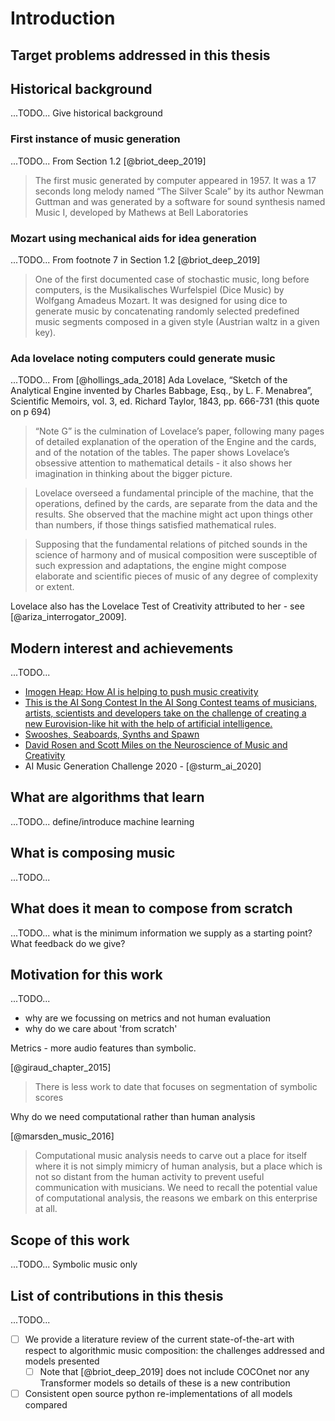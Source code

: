 
# Introduction

## Target problems addressed in this thesis

## Historical background
...TODO... Give historical background

### First instance of music generation
...TODO...
From Section 1.2 [@briot_deep_2019]

> The first music generated by computer appeared in 1957. It was a 17 seconds long melody named “The Silver Scale” by its author Newman Guttman and was generated by a software for sound synthesis named Music I, developed by Mathews at Bell Laboratories

### Mozart using mechanical aids for idea generation
...TODO...
From footnote 7 in Section 1.2 [@briot_deep_2019]

 > One of the first documented case of stochastic music, long before computers, is the Musikalisches Wurfelspiel (Dice Music) by Wolfgang Amadeus Mozart. It was designed for using dice to generate music by concatenating randomly selected predefined music segments composed in a given style (Austrian waltz in a given key).


### Ada lovelace noting computers could generate music
...TODO...
From [@hollings_ada_2018] Ada Lovelace, “Sketch of the Analytical Engine invented by Charles Babbage, Esq., by L. F. Menabrea”, Scientific Memoirs, vol. 3, ed. Richard Taylor, 1843, pp. 666-731 (this quote on p 694)

> “Note G” is the culmination of Lovelace’s paper, following many pages of detailed explanation of the operation of the Engine and the cards, and of the notation of the tables. The paper shows Lovelace’s obsessive attention to mathematical details - it also shows her imagination in thinking about the bigger picture.

> Lovelace overseed a fundamental principle of the machine, that the operations, defined by the cards, are separate from the data and the results. She observed that the machine might act upon things other than numbers, if those things satisfied mathematical rules.

> Supposing that the fundamental relations of pitched sounds in the science of harmony and of musical composition were susceptible of such expression and adaptations, the engine might compose elaborate and scientific pieces of music of any degree of complexity or extent.

Lovelace also has the Lovelace Test of Creativity attributed to her - see [@ariza_interrogator_2009].


## Modern interest and achievements
...TODO...

* [Imogen Heap: How AI is helping to push music creativity](https://www.bbc.co.uk/news/av/technology-52236563)
* [This is the AI Song Contest
In the AI ​​Song Contest teams of musicians, artists, scientists and developers take on the challenge of creating a new Eurovision-like hit with the help of artificial intelligence.](https://www.vprobroadcast.com/titles/ai-songcontest.html)
* [Swooshes, Seaboards, Synths and Spawn](https://www.bbc.co.uk/programmes/m000cngg)
* [David Rosen and Scott Miles on the Neuroscience of Music and Creativity](https://overcast.fm/+S_7no2kwM)
* AI Music Generation Challenge 2020 - [@sturm_ai_2020]


## What are algorithms that learn
...TODO... define/introduce machine learning

## What is composing music
...TODO...

## What does it mean to compose from scratch
...TODO... what is the minimum information we supply as a starting point? What feedback do we give?

## Motivation for this work
...TODO...

* why are we focussing on metrics and not human evaluation
* why do we care about 'from scratch'

Metrics - more audio features than symbolic.

[@giraud_chapter_2015]

> There is less work to date that focuses on segmentation of symbolic scores

Why do we need computational rather than human analysis

[@marsden_music_2016]

> Computational music analysis needs to carve out a place for itself where it is not simply mimicry of human analysis, but a place which is not so distant from the human activity to prevent useful communication with musicians. We need to recall the potential value of computational analysis, the reasons we embark on this enterprise at all.

## Scope of this work
...TODO... Symbolic music only

## List of contributions in this thesis
...TODO...

- [ ] We provide a literature review of the current state-of-the-art with respect to
algorithmic music composition: the challenges addressed and models presented
  - [ ] Note that [@briot_deep_2019] does not include COCOnet nor any Transformer models
  so details of these is a new contribution
- [ ] Consistent open source python re-implementations of all models compared